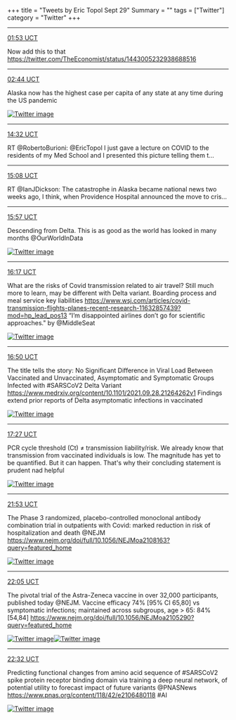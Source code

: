 +++
title = "Tweets by Eric Topol Sept 29"
Summary = ""
tags = ["Twitter"]
category = "Twitter"
+++


---

<a href="https://twitter.com/erictopol/status/1443031044840574981" target="_blank" rel="noreferer">01:53 UCT</a>

Now add this to that
https://twitter.com/TheEconomist/status/1443005232938688516



---

<a href="https://twitter.com/erictopol/status/1443043885312184320" target="_blank" rel="noreferer">02:44 UCT</a>

Alaska now has the highest case per capita of any state at any time during the US pandemic 

<a href="FAa4eOXUUAI5YsX.jpg"  ><img src="FAa4eOXUUAI5YsX.jpg" alt="Twitter image" ></img></a>

---

<a href="https://twitter.com/erictopol/status/1443222144008159238" target="_blank" rel="noreferer">14:32 UCT</a>

RT @RobertoBurioni: @EricTopol I just gave a lecture on COVID to the residents of my Med School and I presented this picture telling them t…



---

<a href="https://twitter.com/erictopol/status/1443231282062790662" target="_blank" rel="noreferer">15:08 UCT</a>

RT @IanJDickson: The catastrophe in Alaska became national news two weeks ago, I think, when Providence Hospital announced the move to cris…



---

<a href="https://twitter.com/erictopol/status/1443243445061971975" target="_blank" rel="noreferer">15:57 UCT</a>

Descending from Delta. This is as good as the world has looked in many months
@OurWorldInData 

<a href="FAduPdzVcAAy45b.jpg"  ><img src="FAduPdzVcAAy45b.jpg" alt="Twitter image" ></img></a>

---

<a href="https://twitter.com/erictopol/status/1443248621080563712" target="_blank" rel="noreferer">16:17 UCT</a>

What are the risks of Covid transmission related to air travel? Still much more to learn, may be different with Delta variant. Boarding process and meal service key liabilities
https://www.wsj.com/articles/covid-transmission-flights-planes-recent-research-11632857439?mod=hp_lead_pos13 
“I’m disappointed airlines don’t go for scientific approaches." by @MiddleSeat 

<a href="FAdykPsVIAAeq4n.jpg"  ><img src="FAdykPsVIAAeq4n.jpg" alt="Twitter image" ></img></a>

---

<a href="https://twitter.com/erictopol/status/1443256765466877954" target="_blank" rel="noreferer">16:50 UCT</a>

The title tells the story:  No Significant Difference in Viral Load Between Vaccinated and Unvaccinated, Asymptomatic and Symptomatic Groups Infected with #SARSCoV2 Delta Variant
https://www.medrxiv.org/content/10.1101/2021.09.28.21264262v1 Findings extend prior reports of Delta asymptomatic infections in vaccinated 

<a href="FAd538TVUAMEPpj.jpg"  ><img src="FAd538TVUAMEPpj.jpg" alt="Twitter image" ></img></a>

---

<a href="https://twitter.com/erictopol/status/1443266213769928704" target="_blank" rel="noreferer">17:27 UCT</a>

PCR cycle threshold (Ct) ≠ transmission liability/risk.
We already know that transmission from vaccinated individuals is low. The magnitude has yet to be quantified. 
But it can happen. That's why their concluding statement is prudent nad helpful 

<a href="FAeC3tiVgAcJW_B.png"  ><img src="FAeC3tiVgAcJW_B.png" alt="Twitter image" ></img></a>

---

<a href="https://twitter.com/erictopol/status/1443333009940246530" target="_blank" rel="noreferer">21:53 UCT</a>

The Phase 3 randomized, placebo-controlled monoclonal antibody combination trial in outpatients with Covid: marked reduction in risk of hospitalization and death @NEJM https://www.nejm.org/doi/full/10.1056/NEJMoa2108163?query=featured_home 

<a href="FAe-5AxVQAMfUuG.jpg"  ><img src="FAe-5AxVQAMfUuG.jpg" alt="Twitter image" ></img></a>

---

<a href="https://twitter.com/erictopol/status/1443336261897392133" target="_blank" rel="noreferer">22:05 UCT</a>

The pivotal trial  of the Astra-Zeneca vaccine in over 32,000 participants, published today @NEJM. 
Vaccine efficacy 74% [95% CI 65,80] vs symptomatic infections; maintained across subgroups, 
age &gt; 65:  84% [54,84] https://www.nejm.org/doi/full/10.1056/NEJMoa2105290?query=featured_home 

<a href="FAfBoKUVUAAPWSb.jpg"  ><img src="FAfBoKUVUAAPWSb.jpg" alt="Twitter image" ></img></a><a href="FAfBqpKVUAESk_v.jpg"  ><img src="FAfBqpKVUAESk_v.jpg" alt="Twitter image" ></img></a>

---

<a href="https://twitter.com/erictopol/status/1443343043663306762" target="_blank" rel="noreferer">22:32 UCT</a>

Predicting functional changes from amino acid sequence of #SARSCoV2 spike protein receptor binding domain via training a deep neural network, of potential utility to forecast impact of future variants @PNASNews 
 https://www.pnas.org/content/118/42/e2106480118 #AI 

<a href="FAfIeEwVIAA2Bml.jpg"  ><img src="FAfIeEwVIAA2Bml.jpg" alt="Twitter image" ></img></a>